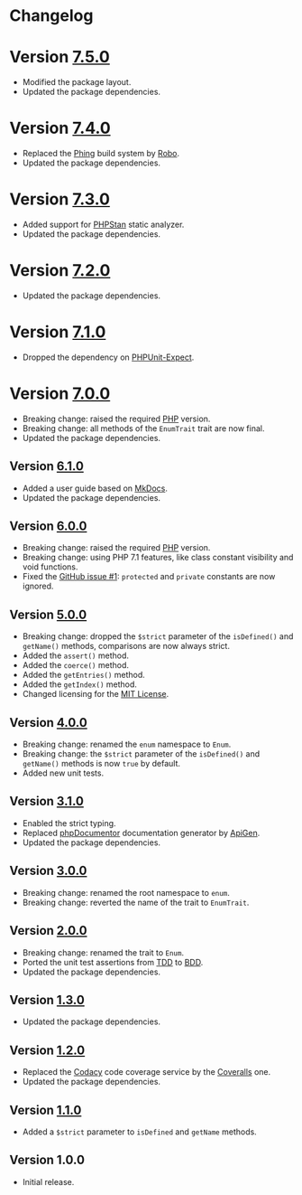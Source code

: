 # Changelog

# Version [7.5.0](https://github.com/cedx/enum.php/compare/v7.4.0...v7.5.0)
- Modified the package layout.
- Updated the package dependencies.

# Version [7.4.0](https://github.com/cedx/enum.php/compare/v7.3.0...v7.4.0)
- Replaced the [Phing](https://www.phing.info) build system by [Robo](https://robo.li).
- Updated the package dependencies.

# Version [7.3.0](https://github.com/cedx/enum.php/compare/v7.2.0...v7.3.0)
- Added support for [PHPStan](https://github.com/phpstan/phpstan) static analyzer.
- Updated the package dependencies.

# Version [7.2.0](https://github.com/cedx/enum.php/compare/v7.1.0...v7.2.0)
- Updated the package dependencies.

# Version [7.1.0](https://github.com/cedx/enum.php/compare/v7.0.0...v7.1.0)
- Dropped the dependency on [PHPUnit-Expect](https://dev.belin.io/phpunit-expect).

# Version [7.0.0](https://github.com/cedx/enum.php/compare/v6.1.0...v7.0.0)
- Breaking change: raised the required [PHP](https://secure.php.net) version.
- Breaking change: all methods of the `EnumTrait` trait are now final.
- Updated the package dependencies.

## Version [6.1.0](https://github.com/cedx/enum.php/compare/v6.0.0...v6.1.0)
- Added a user guide based on [MkDocs](http://www.mkdocs.org).
- Updated the package dependencies.

## Version [6.0.0](https://github.com/cedx/enum.php/compare/v5.0.0...v6.0.0)
- Breaking change: raised the required [PHP](https://secure.php.net) version.
- Breaking change: using PHP 7.1 features, like class constant visibility and void functions.
- Fixed the [GitHub issue #1](https://github.com/cedx/enum.php/issues/1): `protected` and `private` constants are now ignored.

## Version [5.0.0](https://github.com/cedx/enum.php/compare/v4.0.0...v5.0.0)
- Breaking change: dropped the `$strict` parameter of the `isDefined()` and `getName()` methods, comparisons are now always strict.
- Added the `assert()` method.
- Added the `coerce()` method.
- Added the `getEntries()` method.
- Added the `getIndex()` method.
- Changed licensing for the [MIT License](https://opensource.org/licenses/MIT).

## Version [4.0.0](https://github.com/cedx/enum.php/compare/v3.1.0...v4.0.0)
- Breaking change: renamed the `enum` namespace to `Enum`.
- Breaking change: the `$strict` parameter of the `isDefined()` and `getName()` methods is now `true` by default.
- Added new unit tests.

## Version [3.1.0](https://github.com/cedx/enum.php/compare/v3.0.0...v3.1.0)
- Enabled the strict typing.
- Replaced [phpDocumentor](https://www.phpdoc.org) documentation generator by [ApiGen](https://github.com/ApiGen/ApiGen).
- Updated the package dependencies.

## Version [3.0.0](https://github.com/cedx/enum.php/compare/v2.0.0...v3.0.0)
- Breaking change: renamed the root namespace to `enum`.
- Breaking change: reverted the name of the trait to `EnumTrait`.

## Version [2.0.0](https://github.com/cedx/enum.php/compare/v1.3.0...v2.0.0)
- Breaking change: renamed the trait to `Enum`.
- Ported the unit test assertions from [TDD](https://en.wikipedia.org/wiki/Test-driven_development) to [BDD](https://en.wikipedia.org/wiki/Behavior-driven_development).
- Updated the package dependencies.

## Version [1.3.0](https://github.com/cedx/enum.php/compare/v1.2.0...v1.3.0)
- Updated the package dependencies.

## Version [1.2.0](https://github.com/cedx/enum.php/compare/v1.1.0...v1.2.0)
- Replaced the [Codacy](https://www.codacy.com) code coverage service by the [Coveralls](https://coveralls.io) one.
- Updated the package dependencies.

## Version [1.1.0](https://github.com/cedx/enum.php/compare/v1.0.0...v1.1.0)
- Added a `$strict` parameter to `isDefined` and `getName` methods.

## Version 1.0.0
- Initial release.
